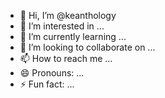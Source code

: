 - 👋 Hi, I’m @keanthology
- 👀 I’m interested in ...
- 🌱 I’m currently learning ...
- 💞️ I’m looking to collaborate on ...
- 📫 How to reach me ...
- 😄 Pronouns: ...
- ⚡ Fun fact: ...

<!---
keanthology/keanthology is a ✨ special ✨ repository because its `README.md` (this file) appears on your GitHub profile.
You can click the Preview link to take a look at your changes.
--->
